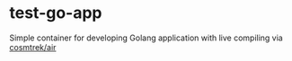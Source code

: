 # test-go-app

Simple container for developing Golang application with live compiling via [cosmtrek/air](https://github.com/cosmtrek/air)
